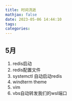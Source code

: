 ```yaml
---
title: 时间流逝
mathjax: false
date: 2023-05-06 14:44:10
tags:
categories:
---
```


## 5月

1. redis启动
2. redis配置文件
3. systemctl 自动启动redis
4. windterm theme
5. vim 
6. vbs自动转发我们的wsl端口 
